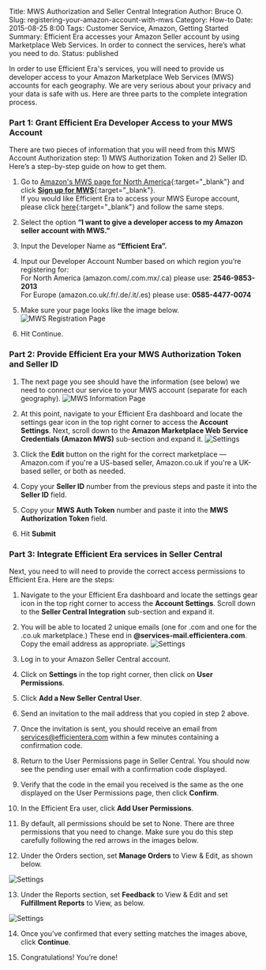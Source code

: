 Title: MWS Authorization and Seller Central Integration
Author: Bruce O.
Slug: registering-your-amazon-account-with-mws
Category: How-to
Date: 2015-08-25 8:00
Tags: Customer Service, Amazon, Getting Started
Summary: Efficient Era accesses your Amazon Seller account by using Marketplace Web Services. In order to connect the services, here’s what you need to do.
Status: published

In order to use Efficient Era's services, you will need to provide us developer access to your Amazon Marketplace Web Services (MWS) accounts for each geography. 
We are very serious about your privacy and your data is safe with us. Here are three parts to the complete integration process. 

### Part 1: Grant Efficient Era Developer Access to your MWS Account


There are two pieces of information that you will need from this MWS Account Authorization step: 1) MWS Authorization Token and 2) Seller ID. Here’s a step-by-step guide on how to get them. 

1. Go to [Amazon's MWS page for North America](https://developer.amazonservices.com/){:target="_blank"} and click [**Sign up for MWS**](https://developer.amazonservices.com/gp/mws/registration/register.html){:target="_blank"}.  
If you would like Efficient Era to access your MWS Europe account, please click [here](https://developer.amazonservices.co.uk/){:target="_blank"} and follow the same steps.

2. Select the option **“I want to give a developer access to my Amazon seller account with MWS.”**

3. Input the Developer Name as **“Efficient Era”.**

4. Input our Developer Account Number based on which region you’re registering for:  
For North America (amazon.com/.com.mx/.ca) please use: **2546-9853-2013**  
For Europe (amazon.co.uk/.fr/.de/.it/.es) please use: **0585-4477-0074**  

5. Make sure your page looks like the image below.
![MWS Registration Page](/images/blog/2015/08/registering_amazon_mws_1.jpg)  

6. Hit Continue.

### Part 2: Provide Efficient Era your MWS Authorization Token and Seller ID

1. The next page you see should have the information (see below) we need to connect our service to your MWS account (separate for each geography).
![MWS Information Page](/images/blog/2015/08/registering_amazon_mws_2.jpg)

2. At this point, navigate to your Efficient Era dashboard and locate the settings gear icon in the top right corner to access the **Account Settings**. Next, scroll down to the **Amazon Marketplace Web Service Credentials (Amazon MWS)** sub-section and expand it.
![Settings](/images/blog/2015/08/SettingsPanel.png)

3. Click the **Edit** button on the right for the correct marketplace — Amazon.com if you're a US-based seller, Amazon.co.uk if you're a UK-based seller, or both as needed.

4. Copy your **Seller ID** number from the previous steps and paste it into the **Seller ID** field.

5. Copy your **MWS Auth Token** number and paste it into the **MWS Authorization Token** field.

6. Hit **Submit**



### Part 3: Integrate Efficient Era services in Seller Central 

Next, you need to will need to provide the correct access permissions to Efficient Era. Here are the steps:

1. Navigate to the your Efficient Era dashboard and locate the settings gear icon in the top right corner to access the **Account Settings**. Scroll down to the **Seller Central Integration** sub-section and expand it.

2. You will be able to located 2 unique emails (one for .com and one for the .co.uk marketplace.) These end in **@services-mail.efficientera.com**. Copy the email address as appropriate.
![Settings](/images/blog/2015/08/SettingsPanel2.png)

3. Log in to your Amazon Seller Central account.

4. Click on **Settings** in the top right corner, then click on **User Permissions**.

5. Click **Add a New Seller Central User**.

6. Send an invitation to the mail address that you copied in step 2 above. 

7. Once the invitation is sent, you should receive an email from services@efficientera.com within a few minutes containing a confirmation code. 

8. Return to the User Permissions page in Seller Central. You should now see the pending user email with a confirmation code displayed.

9. Verify that the code in the email you received is the same as the one displayed on the User Permissions page, then click **Confirm**.

10. In the Efficient Era user, click **Add User Permissions**. 

11. By default, all permissions should be set to None. There are three permissions that you need to change. Make sure you do this step carefully following the red arrows in the images below.

12. Under the Orders section, set **Manage Orders** to View & Edit, as shown below.

![Settings](/images/blog/2015/08/SellerCentral_1.png)

13. Under the Reports section, set **Feedback** to View & Edit and set **Fulfillment Reports** to View, as below.

![Settings](/images/blog/2015/08/SellerCentral_2.png)

14. Once you’ve confirmed that every setting matches the images above, click **Continue**.

15. Congratulations! You’re done!


